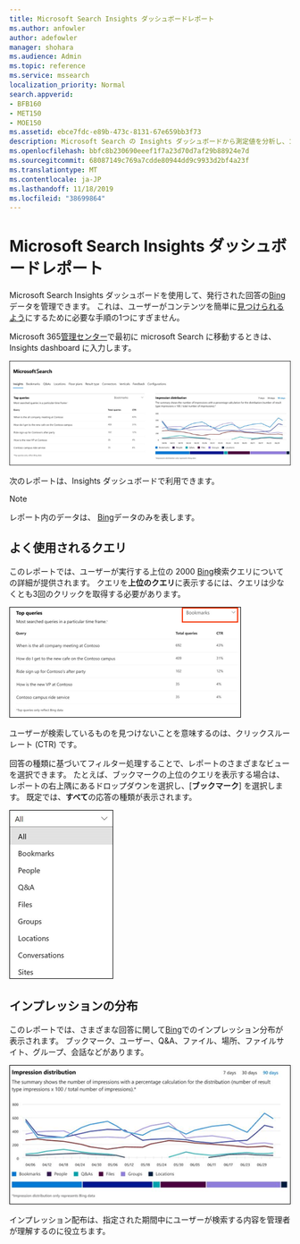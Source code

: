 ```yaml
---
title: Microsoft Search Insights ダッシュボードレポート
ms.author: anfowler
author: adefowler
manager: shohara
ms.audience: Admin
ms.topic: reference
ms.service: mssearch
localization_priority: Normal
search.appverid:
- BFB160
- MET150
- MOE150
ms.assetid: ebce7fdc-e89b-473c-8131-67e659bb3f73
description: Microsoft Search の Insights ダッシュボードから測定値を分析し、コンテンツを管理する
ms.openlocfilehash: bbfc8b230690eeef1f7a23d70d7af29b88924e7d
ms.sourcegitcommit: 68087149c769a7cdde80944dd9c9933d2bf4a23f
ms.translationtype: MT
ms.contentlocale: ja-JP
ms.lasthandoff: 11/18/2019
ms.locfileid: "38699864"
---
```

# <a name="microsoft-search-insights-dashboard-reports"></a>Microsoft Search Insights ダッシュボードレポート

Microsoft Search Insights ダッシュボードを使用して、発行された回答の[Bing](https://Bing.com)データを管理できます。 これは、ユーザーがコンテンツを簡単に[見つけられるよう](make-content-easy-to-find.md)にするために必要な手順の1つにすぎません。

Microsoft 365[管理センター](https://admin.microsoft.com)で最初に microsoft Search に移動するときは、Insights dashboard に入力します。

![Insights-dashboard](media/Insights-dashboard.png)

次のレポートは、Insights ダッシュボードで利用できます。

> [!NOTE]
> レポート内のデータは、 [Bing](https://Bing.com)データのみを表します。

## <a name="top-queries"></a>よく使用されるクエリ

このレポートでは、ユーザーが実行する上位の 2000 [Bing](https://Bing.com)検索クエリについての詳細が提供されます。 クエリを**上位のクエリ**に表示するには、クエリは少なくとも3回のクリックを取得する必要があります。

![[上位のクエリ] テーブルヘッダーでレポートします。クエリ、クエリの合計数、およびクリックスルー率。](media/Insights-topqueries.png)

ユーザーが検索しているものを見つけないことを意味するのは、クリックスルーレート (CTR) です。

回答の種類に基づいてフィルター処理することで、レポートのさまざまなビューを選択できます。 たとえば、ブックマークの上位のクエリを表示する場合は、レポートの右上隅にあるドロップダウンを選択し、[**ブックマーク**] を選択します。 既定では、**すべて**の応答の種類が表示されます。

![ブックマーク、ユーザー、Q&A、ファイル、グループ、場所、会話、サイトによって上位のクエリレポートをフィルター処理する](media/Insights-topqueries-dropdown.png)

## <a name="impression-distribution"></a>インプレッションの分布

このレポートでは、さまざまな回答に関して[Bing](https://Bing.com)でのインプレッション分布が表示されます。 ブックマーク、ユーザー、Q&A、ファイル、場所、ファイルサイト、グループ、会話などがあります。 

![期間として90日が選択されたインプレッションレポート。](media/Insights-impressions.png)

インプレッション配布は、指定された期間中にユーザーが検索する内容を管理者が理解するのに役立ちます。
